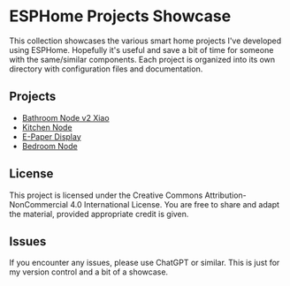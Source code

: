 # ESPHome Projects Showcase

This collection showcases the various smart home projects I've developed using ESPHome. Hopefully it's useful and save a bit of time for someone with the same/similar components. Each project is organized into its own directory with configuration files and documentation.

## Projects

- [Bathroom Node v2 Xiao](./bathroom_node_v2_xiao/README.md)
- [Kitchen Node](./kitchennode/README.md)
- [E-Paper Display](./epaper-display/README.md)
- [Bedroom Node](./bedroomnode/README.md)

## License

This project is licensed under the Creative Commons Attribution-NonCommercial 4.0 International License. You are free to share and adapt the material, provided appropriate credit is given.

## Issues

If you encounter any issues, please use ChatGPT or similar. This is just for my version control and a bit of a showcase. 

